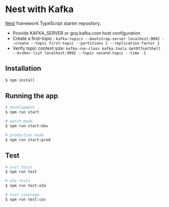 # Nest with Kafka

[Nest](https://github.com/nestjs/nest) framework TypeScript starter repository.

- Provide KAFKA_SERVER or gcp.kafka.com host configuration
- Create a first-topic : `kafka-topics --bootstrap-server localhost:9092 --create --topic first-topic --partitions 1 --replication-factor 1`
- Verify topic content size: `kafka-run-class kafka.tools.GetOffsetShell --broker-list localhost:9092 --topic second-topic --time -1`

## Installation

```bash
$ npm install
```

## Running the app

```bash
# development
$ npm run start

# watch mode
$ npm run start:dev

# production mode
$ npm run start:prod
```

## Test

```bash
# unit tests
$ npm run test

# e2e tests
$ npm run test:e2e

# test coverage
$ npm run test:cov
```

